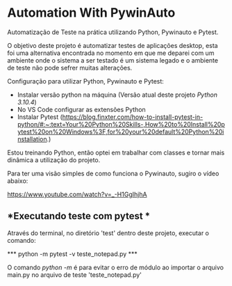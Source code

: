 # Automation With PywinAuto


Automatização de Teste na prática utilizando Python, Pywinauto e Pytest.


O objetivo deste projeto é automatizar testes de aplicações desktop, esta foi uma alternativa encontrada no momento em que me deparei com um ambiente onde o sistema a ser testado é um sistema legado e o ambiente de teste não pode sefrer muitas alterações.

Configuração para utilizar Python, Pywinauto e Pytest:

* Instalar versão python na máquina (Versão atual deste projeto *Python 3.10.4*)
* No VS Code configurar as extensões Python
* Instalar Pytest 
(https://blog.finxter.com/how-to-install-pytest-in-python/#:~:text=Your%20Python%20Skills-,How%20to%20Install%20pytest%20on%20Windows%3F,for%20your%20default%20Python%20installation.)

Estou treinando Python, então optei em trabalhar com classes e tornar mais dinâmica a utilização do projeto.

Para ter uma visão simples de como funciona o Pywinauto, sugiro o vídeo abaixo:

https://www.youtube.com/watch?v=_-H1GgIhjhA



## *Executando teste com pytest *

Através do terminal, no diretório 'test' dentro deste projeto, executar o comando:

*** python -m pytest -v teste_notepad.py ***

O comando *python -m* é para evitar o erro de módulo ao importar o arquivo main.py no arquivo de teste 'teste_notepad.py'
